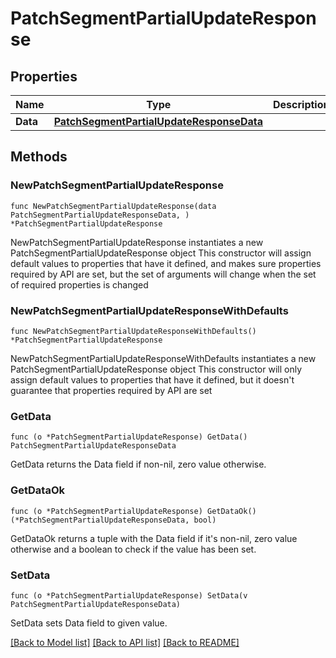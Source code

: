 # PatchSegmentPartialUpdateResponse

## Properties

Name | Type | Description | Notes
------------ | ------------- | ------------- | -------------
**Data** | [**PatchSegmentPartialUpdateResponseData**](PatchSegmentPartialUpdateResponseData.md) |  | 

## Methods

### NewPatchSegmentPartialUpdateResponse

`func NewPatchSegmentPartialUpdateResponse(data PatchSegmentPartialUpdateResponseData, ) *PatchSegmentPartialUpdateResponse`

NewPatchSegmentPartialUpdateResponse instantiates a new PatchSegmentPartialUpdateResponse object
This constructor will assign default values to properties that have it defined,
and makes sure properties required by API are set, but the set of arguments
will change when the set of required properties is changed

### NewPatchSegmentPartialUpdateResponseWithDefaults

`func NewPatchSegmentPartialUpdateResponseWithDefaults() *PatchSegmentPartialUpdateResponse`

NewPatchSegmentPartialUpdateResponseWithDefaults instantiates a new PatchSegmentPartialUpdateResponse object
This constructor will only assign default values to properties that have it defined,
but it doesn't guarantee that properties required by API are set

### GetData

`func (o *PatchSegmentPartialUpdateResponse) GetData() PatchSegmentPartialUpdateResponseData`

GetData returns the Data field if non-nil, zero value otherwise.

### GetDataOk

`func (o *PatchSegmentPartialUpdateResponse) GetDataOk() (*PatchSegmentPartialUpdateResponseData, bool)`

GetDataOk returns a tuple with the Data field if it's non-nil, zero value otherwise
and a boolean to check if the value has been set.

### SetData

`func (o *PatchSegmentPartialUpdateResponse) SetData(v PatchSegmentPartialUpdateResponseData)`

SetData sets Data field to given value.



[[Back to Model list]](../README.md#documentation-for-models) [[Back to API list]](../README.md#documentation-for-api-endpoints) [[Back to README]](../README.md)


